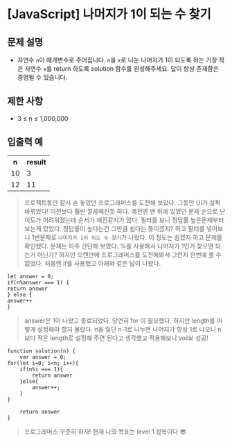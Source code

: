# [JavaScript] 나머지가 1이 되는 수 찾기

## 문제 설명
- 자연수 `n`이 매개변수로 주어집니다. `n`을 `x`로 나눈 나머지가 1이 되도록 하는 가장 작은 자연수 `x`를 return 하도록 solution 함수를 완성해주세요. 답이 항상 존재함은 증명될 수 있습니다.

## 제한 사항
- 3 ≤ n ≤ 1,000,000

## 입출력 예

<table>
<tr><th> n</th><th> result</th></tr>
<tr><td> 10</td><td> 3</td></tr>
<tr><td> 12</td><td>11</td></tr>
</table>

> 프로젝트동안 잠시 손 놓았던 프로그래머스를 도전해 보았다. 그동안 UI가 살짝 바뀌었다! 이전보다 훨씬 깔끔해진듯 하다. 예전엔 맨 뒤에 있었던 문제 순으로 난이도가 어려워졌는데 순서가 예전같지가 않다. 필터를 보니 정답률 높은문제부터 보는게 있었다. 정답률이 높다는건 그만큼 쉽다는 뜻이겠지? 하고 필터를 넣어보니 1번문제로 `나머지가 1이 되는 수 찾기`가 나왔다. 이 정도는 쉽겠지 하고 문제를 확인했다. 문제는 아주 간단해 보였다. %를 사용해서 나머지가 1인거 찾으면 되는거 아닌가? 하지만 오랜만에 프로그래머스를 도전해봐서 그런지 한번에 풀 수 없었다. 처음엔 if를 사용했고 아래와 같은 답이 나왔다.

```
let answer = 0;
if(n%answer === 1) {
return answer
} else {
answer++
}
```

> answer은 1이 나왔고 종료되었다. 당연히 for 이 필요했다. 하지만 length를 어떻게 설정해야 할지 몰랐다. n을 일단 n-1로 나누면 나머지가 항상 1로 나오니 n보다 작은 length로 설정해 주면 된다고 생각했고 적용해보니 voilà! 성공!

```
function solution(n) {
    var answer = 0;
for(let i=0; i<n; i++){
    if(n%i === 1){
        return answer
    }else{
        answer++;
    }
}

    return answer
}
```

> 프로그래머스 꾸준히 하자! 현재 나의 목표는 level 1 정복이다 😎